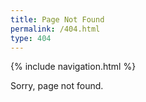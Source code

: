 ```yaml
---
title: Page Not Found
permalink: /404.html
type: 404
---
```

{% include navigation.html %}

Sorry, page not found.

